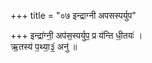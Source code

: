 +++
title = "०७ इन्द्राग्नी अपसस्पर्युप"

+++
इन्द्रा॑ग्नी॒ अप॑स॒स्पर्युप॒ प्र य॑न्ति धी॒तयः॑ ।  
ऋ॒तस्य॑ प॒थ्या॒३॒॑ अनु॑ ॥